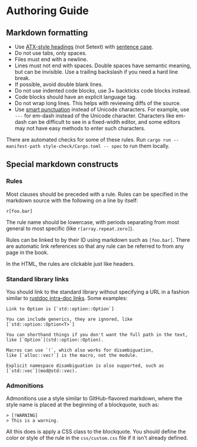 # Authoring Guide

## Markdown formatting

* Use [ATX-style headings][atx] (not Setext) with [sentence case].
* Do not use tabs, only spaces.
* Files must end with a newline.
* Lines must not end with spaces. Double spaces have semantic meaning, but can be invisible. Use a trailing backslash if you need a hard line break.
* If possible, avoid double blank lines.
* Do not use indented code blocks, use 3+ backticks code blocks instead.
* Code blocks should have an explicit language tag.
* Do not wrap long lines. This helps with reviewing diffs of the source.
* Use [smart punctuation] instead of Unicode characters. For example, use `---` for em-dash instead of the Unicode character. Characters like em-dash can be difficult to see in a fixed-width editor, and some editors may not have easy methods to enter such characters.

There are automated checks for some of these rules. Run `cargo run --manifest-path style-check/Cargo.toml -- spec` to run them locally.

[atx]: https://spec.commonmark.org/0.31.2/#atx-headings
[sentence case]: https://apastyle.apa.org/style-grammar-guidelines/capitalization/sentence-case
[smart punctuation]: https://rust-lang.github.io/mdBook/format/markdown.html#smart-punctuation

## Special markdown constructs

### Rules

Most clauses should be preceded with a rule.
Rules can be specified in the markdown source with the following on a line by itself:

```
r[foo.bar]
```

The rule name should be lowercase, with periods separating from most general to most specific (like `r[array.repeat.zero]`).

Rules can be linked to by their ID using markdown such as `[foo.bar]`. There are automatic link references so that any rule can be referred to from any page in the book.

In the HTML, the rules are clickable just like headers.

### Standard library links

You should link to the standard library without specifying a URL in a fashion similar to [rustdoc intra-doc links][intra]. Some examples:

```
Link to Option is [`std::option::Option`]

You can include generics, they are ignored, like [`std::option::Option<T>`]

You can shorthand things if you don't want the full path in the text,
like [`Option`](std::option::Option).

Macros can use `!`, which also works for disambiguation,
like [`alloc::vec!`] is the macro, not the module.

Explicit namespace disambiguation is also supported, such as [`std::vec`](mod@std::vec).
```

[intra]: https://doc.rust-lang.org/rustdoc/write-documentation/linking-to-items-by-name.html

### Admonitions

Admonitions use a style similar to GitHub-flavored markdown, where the style name is placed at the beginning of a blockquote, such as:

```
> [!WARNING]
> This is a warning.
```

All this does is apply a CSS class to the blockquote. You should define the color or style of the rule in the `css/custom.css` file if it isn't already defined.
